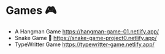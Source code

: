 # Games 🎮

* A Hangman Game
  https://hangman-game-01.netlify.app/
* Snake Game 🐍
 https://snake-game-project0.netlify.app/
* TypeWritter Game
  https://typewritter-game.netlify.app/
